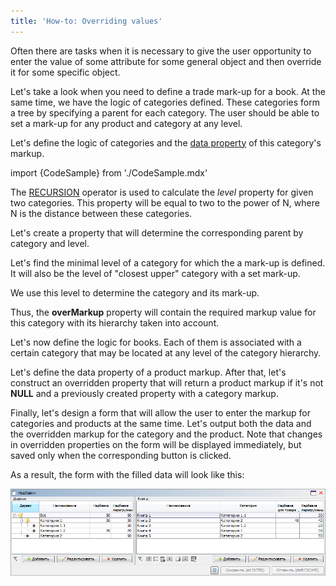 ```yaml
---
title: 'How-to: Overriding values'
---
```


Often there are tasks when it is necessary to give the user opportunity to enter the value of some attribute for some general object and then override it for some specific object.

Let's take a look when you need to define a trade mark-up for a book. At the same time, we have the logic of categories defined. These categories form a tree by specifying a parent for each category. The user should be able to set a mark-up for any product and category at any level.

Let's define the logic of categories and the [data property](Data_properties_DATA_.md) of this category's markup.

import {CodeSample} from './CodeSample.mdx'

<CodeSample url="https://documentation.lsfusion.org/sample?file=UseCaseOverride&block=block1"/>

The [RECURSION](RECURSION_operator.md) operator is used to calculate the *level* property for given two categories. This property will be equal to two to the power of N, where N is the distance between these categories.

<CodeSample url="https://documentation.lsfusion.org/sample?file=UseCaseOverride&block=block2"/>

Let's create a property that will determine the corresponding parent by category and level.

<CodeSample url="https://documentation.lsfusion.org/sample?file=UseCaseOverride&block=block3"/>

Let's find the minimal level of a category for which the a mark-up is defined. It will also be the level of "closest upper" category with a set mark-up.

<CodeSample url="https://documentation.lsfusion.org/sample?file=UseCaseOverride&block=block4"/>

We use this level to determine the category and its mark-up.

<CodeSample url="https://documentation.lsfusion.org/sample?file=UseCaseOverride&block=block5"/>

Thus, the **overMarkup** property will contain the required markup value for this category with its hierarchy taken into account.

Let's now define the logic for books. Each of them is associated with a certain category that may be located at any level of the category hierarchy.

<CodeSample url="https://documentation.lsfusion.org/sample?file=UseCaseOverride&block=block6"/>

Let's define the data property of a product markup. After that, let's construct an overridden property that will return a product markup if it's not **NULL** and a previously created property with a category markup.

<CodeSample url="https://documentation.lsfusion.org/sample?file=UseCaseOverride&block=block7"/>

Finally, let's design a form that will allow the user to enter the markup for categories and products at the same time. Let's output both the data and the overridden markup for the category and the product. Note that changes in overridden properties on the form will be displayed immediately, but saved only when the corresponding button is clicked.

<CodeSample url="https://documentation.lsfusion.org/sample?file=UseCaseOverride&block=block7"/>

As a result, the form with the filled data will look like this:

![](attachments/46367603/46367612.png)
